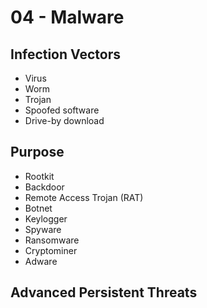 # 04 - Malware

## Infection Vectors

- Virus
- Worm
- Trojan
- Spoofed software
- Drive-by download

## Purpose

- Rootkit
- Backdoor
- Remote Access Trojan (RAT)
- Botnet
- Keylogger
- Spyware
- Ransomware
- Cryptominer
- Adware

## Advanced Persistent Threats

